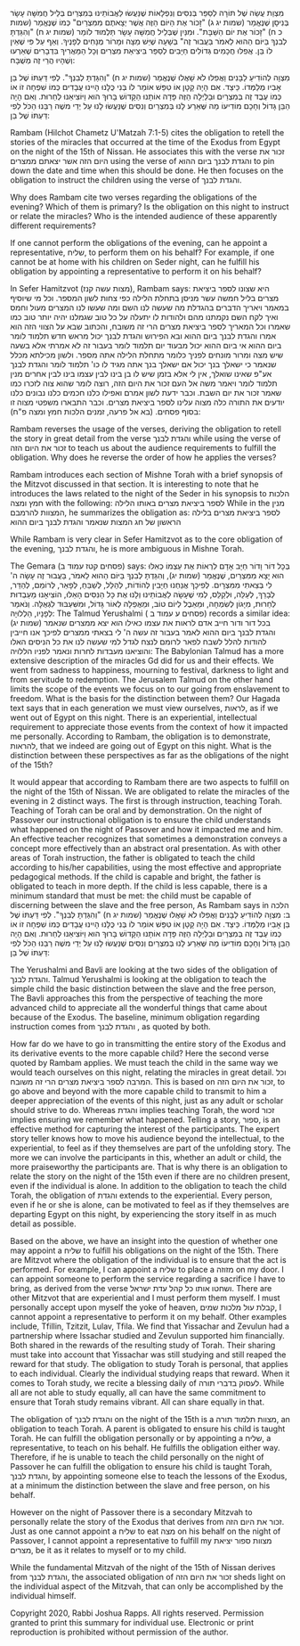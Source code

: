 מִצְוַת עֲשֵׂה שֶׁל תּוֹרָה לְסַפֵּר בְּנִסִּים וְנִפְלָאוֹת שֶׁנַּעֲשׂוּ לַאֲבוֹתֵינוּ בְּמִצְרַיִם בְּלֵיל חֲמִשָּׁה עָשָׂר בְּנִיסָן שֶׁנֶּאֱמַר (שמות יג ג) "זָכוֹר אֶת הַיּוֹם הַזֶּה אֲשֶׁר יְצָאתֶם מִמִּצְרַיִם" כְּמוֹ שֶׁנֶּאֱמַר (שמות כ ח) "זָכוֹר אֶת יוֹם הַשַּׁבָּת". וּמִנַּיִן שֶׁבְּלֵיל חֲמִשָּׁה עָשָׂר תַּלְמוּד לוֹמַר (שמות יג ח) "וְהִגַּדְתָּ לְבִנְךָ בַּיּוֹם הַהוּא לֵאמֹר בַּעֲבוּר זֶה" בְּשָׁעָה שֶׁיֵּשׁ מַצָּה וּמָרוֹר מֻנָּחִים לְפָנֶיךָ. וְאַף עַל פִּי שֶׁאֵין לוֹ בֵּן. אֲפִלּוּ חֲכָמִים גְּדוֹלִים חַיָּבִים לְסַפֵּר בִּיצִיאַת מִצְרִים וְכָל הַמַּאֲרִיךְ בִּדְבָרִים שֶׁאֵרְעוּ וְשֶׁהָיוּ הֲרֵי 
זֶה מְשֻׁבָּח: 

מִצְוָה לְהוֹדִיעַ לַבָּנִים וַאֲפִלּוּ לֹא שָׁאֲלוּ שֶׁנֶּאֱמַר (שמות יג ח) "וְהִגַּדְתָּ לְבִנְךָ". לְפִי דַּעְתּוֹ שֶׁל בֵּן אָבִיו מְלַמְּדוֹ. כֵּיצַד. אִם הָיָה קָטָן אוֹ טִפֵּשׁ אוֹמֵר לוֹ בְּנִי כֻּלָּנוּ הָיִינוּ עֲבָדִים כְּמוֹ שִׁפְחָה זוֹ אוֹ כְּמוֹ עֶבֶד זֶה בְּמִצְרַיִם וּבַלַּיְלָה הַזֶּה פָּדָה אוֹתָנוּ הַקָּדוֹשׁ בָּרוּךְ הוּא וַיּוֹצִיאֵנוּ לְחֵרוּת. וְאִם הָיָה הַבֵּן גָּדוֹל וְחָכָם מוֹדִיעוֹ מַה שֶּׁאֵרַע לָנוּ בְּמִצְרַיִם וְנִסִּים שֶׁנַּעֲשׂוּ לָנוּ עַל יְדֵי משֶׁה רַבֵּנוּ הַכֹּל לְפִי דַּעְתּוֹ שֶׁל בֵּן: 

Rambam (Hilchot Chametz U'Matzah 7:1-5) cites the obligation to retell the stories of the miracles that occurred at the time of the Exodus from Egypt on the night of the 15th of Nissan. He associates this with the verse זכור את היום הזה אשר יצאתם ממצרים using the verse of והגדת לבנך ביום ההוא to pin down the date and time when this should be done. He then focuses on the obligation to instruct the children using the verse of והגדת לבנך. 

Why does Rambam cite two verses regarding the obligations of the evening? Which of them is primary? Is the obligation on this night to instruct or relate the miracles? Who is the intended audience of these apparently different requirements?

If one cannot perform the obligations of the evening, can he appoint a representative, שליח, to perform them on his behalf? For example, if one cannot be at home with his children on Seder night, can he fulfill his obligation by appointing a representative to perform it on his behalf?

In Sefer Hamitzvot (מצות עשה קנז), Rambam says:
היא שצונו לספר ביציאת מצרים בליל חמשה עשר מניסן בתחלת הלילה כפי צחות לשון המספר. וכל מי שיוסיף במאמר ויאריך הדברים בהגדלת מה שעשה לנו השם ומה שעשו לנו המצרים מעול וחמס ואיך לקח השם נקמתנו מהם ולהודות לו יתעלה על כל טוב שגמלנו יהיה יותר טוב כמו שאמרו וכל המאריך לספר ביציאת מצרים הרי זה משובח, והכתוב שבא על הצווי הזה הוא אמרו והגדת לבנך ביום ההוא ובא הפירוש והגדת לבנך יכול מראש חדש תלמוד לומר ביום ההוא אי ביום ההוא יכול מבעוד יום תלמוד לומר בעבור זה לא אמרתי אלא בשעה שיש מצה ומרור מונחים לפניך כלומר מתחלת הלילה אתה מספר. ולשון מכילתא מכלל שנאמר כי ישאלך בנך יכול אם ישאלך בנך אתה מגיד לו כו' תלמוד לומר והגדת לבנך אע"פ שאינו שואלך, אין לי אלא בזמן שיש לו בן בינו לבין עצמו בינו לבין אחרים מנין תלמוד לומר ויאמר משה אל העם זכור את היום הזה, רוצה לומר שהוא צוה לזכרו כמו שאמר זכור את יום השבת. וכבר ידעת לשון אמרם ואפילו כלנו חכמים כלנו נבונים כלנו יודעים את התורה כלה מצוה עלינו לספר ביציאת מצרים. וכבר התבארו משפטי מצוה זו בסוף פסחים. (בא אל פרעה, זמנים הלכות חמץ ומצה פ"ח): 

Rambam reverses the usage of the verses, deriving the obligation to retell the story in great detail from the verse והגדת לבנך while using the verse of זכור את היום הזה to teach us about the audience requirements to fulfill the obligation. Why does he reverse the order of how he applies the verses?

Rambam introduces each section of Mishne Torah with a brief synopsis of the Mitzvot discussed in that section. It is interesting to note that he introduces the laws related to the night of the Seder in his synopsis to הלכות חמץ ומצה with the following: 
לספר ביציאת מצרים באותו הלילה
While in the מנין המצוות להרמבם, he summarizes the obligation as:
לספר ביציאת מצרים בלילה הראשון של חג המצות שנאמר והגדת לבנך ביום ההוא

While Rambam is very clear in Sefer Hamitzvot as to the core obligation of the evening, והגדת לבנך, he is more ambiguous in Mishne Torah. 

The Gemara (פסחים קטז עמוד ב) says:
בְּכָל דּוֹר וָדוֹר חַיָּב אָדָם לִרְאוֹת אֶת עַצְמוֹ כְאִלּוּ הוּא יָצָא מִמִּצְרַיִם, שֶׁנֶּאֱמַר (שמות יג), וְהִגַּדְתָּ לְבִנְךָ בַּיּוֹם הַהוּא
 לֵאמֹר, בַּעֲבוּר זֶה עָשָׂה ה' לִי בְּצֵאתִי מִמִּצְרָיִם. לְפִיכָךְ אֲנַחְנוּ חַיָּבִין לְהוֹדוֹת, לְהַלֵּל, לְשַׁבֵּחַ, לְפָאֵר, לְרוֹמֵם, לְהַדֵּר, לְבָרֵךְ, לְעַלֵּה, וּלְקַלֵּס, לְמִי שֶׁעָשָׂה לַאֲבוֹתֵינוּ וְלָנוּ אֶת כָּל הַנִּסִּים הָאֵלּוּ, הוֹצִיאָנוּ מֵעַבְדוּת לְחֵרוּת, מִיָּגוֹן לְשִׂמְחָה, וּמֵאֵבֶל לְיוֹם טוֹב, וּמֵאֲפֵלָה לְאוֹר גָּדוֹל, וּמִשִּׁעְבּוּד לִגְאֻלָּה. וְנֹאמַר לְפָנָיו, הַלְלוּיָהּ: 
The Talmud Yerushalmi ( פסחים ע עמוד ב) records a similar idea:
בכל דור ודור חייב אדם לראות את עצמו כאילו הוא יצא ממצרים שנאמר (שמות יג) והגדת לבנך ביום ההוא לאמר בעבור זה עשה ה' לי בצאתי ממצרים לפיכך אנו חייבין להודות להלל לשבח לפאר לרומם לנצח לגדל למי שעשה לנו את כל הניסים האלו והוציאנו מעבדות לחרות ונאמר לפניו הללויה:
The Babylonian Talmud has a more extensive description of the miracles Gd did for us and their effects. We went from sadness to happiness, mourning to festival, darkness to light and from servitude to redemption. The Jerusalem Talmud on the other hand limits the scope of the events we focus on to our going from enslavement to freedom. What is the basis for the distinction between them?
Our Hagada text says that in each generation we must view ourselves, לראות, as if we went out of Egypt on this night. There is an experiential, intellectual requirement to appreciate those events from the context of how it impacted me personally. According to Rambam, the obligation is to demonstrate, להראות, that we indeed are going out of Egypt on this night. What is the distinction between these perspectives as far as the obligations of the night of the 15th?

It would appear that according to Rambam there are two aspects to fulfill on the night of the 15th of Nissan. We are obligated to relate the miracles of the evening in 2 distinct ways. The first is through instruction, teaching Torah. Teaching of Torah can be oral and by demonstration. On the night of Passover our instructional obligation is to ensure the child understands what happened on the night of Passover and how it impacted me and him. An effective teacher recognizes that sometimes a demonstration conveys a concept more effectively than an abstract oral presentation. As with other areas of Torah instruction, the father is obligated to teach the child according to his/her capabilities, using the most effective and appropriate pedagogical methods. If the child is capable and bright, the father is obligated to teach in more depth. If the child is less capable, there is a minimum standard that must be met: the child must be capable of discerning between the slave and the free person, As Rambam says in הלכה ב:
מִצְוָה לְהוֹדִיעַ לַבָּנִים וַאֲפִלּוּ לֹא שָׁאֲלוּ שֶׁנֶּאֱמַר (שמות יג ח) "וְהִגַּדְתָּ לְבִנְךָ". לְפִי דַּעְתּוֹ שֶׁל בֵּן אָבִיו מְלַמְּדוֹ. כֵּיצַד. אִם הָיָה קָטָן אוֹ טִפֵּשׁ אוֹמֵר לוֹ בְּנִי כֻּלָּנוּ הָיִינוּ עֲבָדִים כְּמוֹ שִׁפְחָה זוֹ אוֹ כְּמוֹ עֶבֶד זֶה בְּמִצְרַיִם וּבַלַּיְלָה הַזֶּה פָּדָה אוֹתָנוּ הַקָּדוֹשׁ בָּרוּךְ הוּא וַיּוֹצִיאֵנוּ לְחֵרוּת. וְאִם הָיָה הַבֵּן גָּדוֹל וְחָכָם מוֹדִיעוֹ מַה שֶּׁאֵרַע לָנוּ בְּמִצְרַיִם וְנִסִּים שֶׁנַּעֲשׂוּ לָנוּ עַל יְדֵי משֶׁה רַבֵּנוּ הַכֹּל לְפִי דַּעְתּוֹ שֶׁל בֵּן: 

The Yerushalmi and Bavli are looking at the two sides of the obligation of והגדת לבנך. Talmud Yerushalmi is looking at the obligation to teach the simple child the basic distinction between the slave and the free person, The Bavli approaches this from the perspective of teaching the more advanced child to appreciate all the wonderful things that came about because of the Exodus. The baseline, minimum obligation regarding instruction comes from והגדת לבנך , as quoted by both.

How far do we have to go in transmitting the entire story of the Exodus and its derivative events to the more capable child?  Here the second verse quoted by Rambam applies. We must teach the child in the same way we would teach ourselves on this night, relating the miracles in great detail. וכל המרבה לספר ביציאת מצרים הרי זה משובח.  This is based on זכור את היום הזה, to go above and beyond with the more capable child to transmit to him a deeper appreciation of the events of this night, just as any adult or scholar should strive to do. Whereas והגדת implies teaching Torah, the word זכור implies ensuring we remember what happened. Telling a story, ספור, is an effective method for capturing the interest of the participants. The expert story teller knows how to move his audience beyond the intellectual, to the experiential, to feel as if they themselves are part of the unfolding story. The more we can involve the participants in this, whether an adult or child, the more praiseworthy the participants are. That is why there is an obligation to relate the story on the night of the 15th even if there are no children present, even if the individual is alone. In addition to the obligation to teach the child Torah, the obligation of והגדת extends to the experiential. Every person, even if he or she is alone, can be motivated to feel as if they themselves are departing Egypt on this night, by experiencing the story itself in as much detail as possible. 

Based on the above, we have an insight into the question of whether one may appoint a שליח to fulfill his obligations on the night of the 15th. There are Mitzvot where the obligation of the individual is to ensure that the act is performed. For example, I can appoint a שליח to place a מזוזה on my door. I can appoint someone to perform the service regarding a sacrifice I have to bring, as derived from the verse ושחטו אותו כל קהל עדת ישראל. There are other Mitzvot that are experiential and I must perform them myself. I must personally accept upon myself the yoke of heaven, קבלת עול מלכות שמים, I cannot appoint a representative to perform it on my behalf. Other examples include, Tfillin, Tzitzit, Lulav, Tfila. We find that Yissachar and Zevulun had a partnership where Issachar studied and Zevulun supported him financially. Both shared in the rewards of the resulting study of Torah. Their sharing must take into account that Yissachar was still studying and still reaped the reward for that study. The obligation to study Torah is personal, that applies to each individual. Clearly the individual studying reaps that reward. When it comes to Torah study, we recite a blessing daily of לעסוק בדברי תורה. While all are not able to study equally, all can have the same commitment to ensure that Torah study remains vibrant. All can share equally in that.

The obligation of והגדת לבנך on the night of the 15th is a מצוות תלמוד תורה, an obligation to teach Torah. A parent is obligated to ensure his child is taught Torah. He can fulfill the obligation personally or by appointing a שליח, a representative, to teach on his behalf. He fulfills the obligation either way. Therefore, if he is unable to teach the child personally on the night of Passover he can fulfill the obligation to ensure his child is taught Torah, והגדת לבנך, by appointing someone else to teach the lessons of the Exodus, at a minimum the distinction between the slave and free person, on his behalf.

However on the night of Passover there is a secondary Mitzvah to personally relate the story of the Exodus that derives from זכור את היום הזה. Just as one cannot appoint a שליח to eat מצה on his behalf on the night of Passover, I cannot appoint a representative to fulfill my מצוות ספור יציאת מצרים, be it as it  relates to myself or to my child.  

While the fundamental Mitzvah of the night of the 15th of Nissan derives from והגדת לבנך, the associated obligation of  זכור את היום הזה sheds light on the individual aspect of the Mitzvah, that can only be accomplished by the individual himself.

Copyright 2020, Rabbi Joshua Rapps. All rights reserved. Permission granted to print this summary for individual use. Electronic or print reproduction is prohibited without permission of the author.
